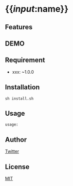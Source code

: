 # {{_input_:name}}

## Features

## DEMO

## Requirement

* xxx: ~1.0.0

## Installation

```
sh install.sh
```

## Usage

```
usage:
```

## Author

[Twitter](https://twitter.com/kaduhiro_)

## License

[MIT](https://en.wikipedia.org/wiki/MIT_License)
